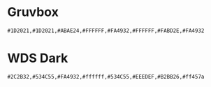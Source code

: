 # Gruvbox

`#1D2021,#1D2021,#ABAE24,#FFFFFF,#FA4932,#FFFFFF,#FABD2E,#FA4932`

# WDS Dark

`#2C2B32,#534C55,#FA4932,#ffffff,#534C55,#EEEDEF,#B2BB26,#ff457a`
